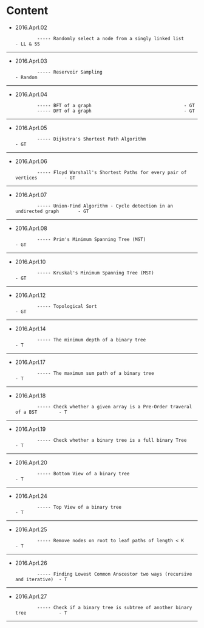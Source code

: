 # Content



- 2016.Aprl.02

              ----- Randomly select a node from a singly linked list                    - LL & SS
---

- 2016.Aprl.03

              ----- Reservoir Sampling                                                  - Random
---

- 2016.Aprl.04

              ----- BFT of a graph								    - GT
              ----- DFT of a graph								    - GT
---

- 2016.Aprl.05

              ----- Dijkstra's Shortest Path Algorithm					    - GT
---

- 2016.Aprl.06

              ----- Floyd Warshall's Shortest Paths for every pair of vertices          - GT
---

- 2016.Aprl.07

              ----- Union-Find Algorithm - Cycle detection in an undirected graph       - GT
---

- 2016.Aprl.08

              ----- Prim's Minimum Spanning Tree (MST)       				    - GT
---

- 2016.Aprl.10

              ----- Kruskal's Minimum Spanning Tree (MST)                               - GT
---

- 2016.Aprl.12

              ----- Topological Sort 					                  - GT
---

- 2016.Aprl.14

              ----- The minimum depth of a binary tree                                  - T
---

- 2016.Aprl.17

              ----- The maximum sum path of a binary tree                               - T
---

- 2016.Aprl.18

              ----- Check whether a given array is a Pre-Order traveral of a BST        - T
---

- 2016.Aprl.19

              ----- Check whether a binary tree is a full binary Tree                   - T
---

- 2016.Aprl.20

              ----- Bottom View of a binary tree                                        - T
---

- 2016.Aprl.24

              ----- Top View of a binary tree                                           - T
---

- 2016.Aprl.25

              ----- Remove nodes on root to leaf paths of length < K                    - T
---

- 2016.Aprl.26

              ----- Finding Lowest Common Anscestor two ways (recursive and iterative)  - T
---

- 2016.Aprl.27

              ----- Check if a binary tree is subtree of another binary tree            - T
---